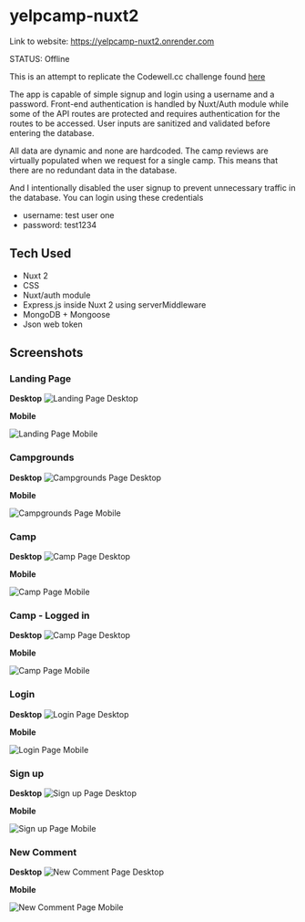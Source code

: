 # yelpcamp-nuxt2

Link to website: https://yelpcamp-nuxt2.onrender.com

STATUS: Offline

This is an attempt to replicate the Codewell.cc challenge found [here](https://www.codewell.cc/challenges/yelpcamp-by-colt-steele--6144c7c8a383e41090a3d84b)

The app is capable of simple signup and login using a username and a password. Front-end authentication is handled by Nuxt/Auth module while some of the API routes are protected and requires authentication for the routes to be accessed. User inputs are sanitized and validated before entering the database. 

All data are dynamic and none are hardcoded. The camp reviews are virtually populated when we request for a single camp. This means that there are no redundant data in the database.

And I intentionally disabled the user signup to prevent unnecessary traffic in the database. You can login using these credentials

- username: test user one
- password: test1234

## Tech Used

- Nuxt 2
- CSS
- Nuxt/auth module
- Express.js inside Nuxt 2 using serverMiddleware
- MongoDB + Mongoose
- Json web token

## Screenshots

### Landing Page

**Desktop**
![Landing Page Desktop](https://drive.google.com/uc?id=1TZkpAN64PED22eumCBaV9ZOI6VCEi4W1)

**Mobile**

![Landing Page Mobile](https://drive.google.com/uc?id=13I5btxouWg53f9xTaqnCiihzZkRk8rOt)

### Campgrounds

**Desktop**
![Campgrounds Page Desktop](https://drive.google.com/uc?id=1EEh64BOVKTCppnreD9F6Xiez4g82Ppei)

**Mobile**

![Campgrounds Page Mobile](https://drive.google.com/uc?id=1l3flR1BlBpKStucqt2POy99EMBz3fQBq)

### Camp

**Desktop**
![Camp Page Desktop](https://drive.google.com/uc?id=1g4ZFrbREDziWPQ1wQffkNDS_BJ_NlvTV)

**Mobile**

![Camp Page Mobile](https://drive.google.com/uc?id=1gz-a4K2AD4iY50rLrZPm3VHQg3yIy4Uf)

### Camp - Logged in

**Desktop**
![Camp Page Desktop](https://drive.google.com/uc?id=1FpghVtO8kWyuWb0fqslL6_F-CBBV1RA8)

**Mobile**

![Camp Page Mobile](https://drive.google.com/uc?id=116I3ZE2QV2CSbzymszDThRZqnE5h3aco)

### Login

**Desktop**
![Login Page Desktop](https://drive.google.com/uc?id=1A_k6gyBOHeoRX8i5cA6ZWUzIknmFvqE9)

**Mobile**

![Login Page Mobile](https://drive.google.com/uc?id=1fnsy0k1onRR_3fnCaXZ9Gk1gvyEWqSSL)

### Sign up

**Desktop**
![Sign up Page Desktop](https://drive.google.com/uc?id=1-QOmd07UFtL9Qdkdpotwcsyymt9rD3IQ)

**Mobile**

![Sign up Page Mobile](https://drive.google.com/uc?id=1sSzTM_yFNrhWtsMoBSNW7Dkx7V9asEh3)

### New Comment

**Desktop**
![New Comment Page Desktop](https://drive.google.com/uc?id=1x8H-gVaEZXnRPklP0BvGaGiITwQ8cBPV)

**Mobile**

![New Comment Page Mobile](https://drive.google.com/uc?id=1IoYDw7GiVgKuyLMR3K1KUjDuwB803uvA)
